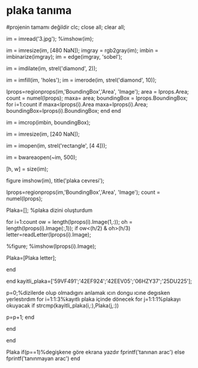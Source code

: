 # plaka tanıma
#projenin tamamı değildir 
clc;
close all;
clear all;
  
im = imread('3.jpg');
%imshow(im);


im = imresize(im, [480 NaN]);
imgray = rgb2gray(im);
imbin = imbinarize(imgray); 
im = edge(imgray, 'sobel');

im = imdilate(im, strel('diamond', 2));

im = imfill(im, 'holes');
im = imerode(im, strel('diamond', 10));



Iprops=regionprops(im,'BoundingBox','Area', 'Image');
area = Iprops.Area;
count = numel(Iprops);
maxa= area;
boundingBox = Iprops.BoundingBox;
for i=1:count
   if maxa<Iprops(i).Area
       maxa=Iprops(i).Area;
       boundingBox=Iprops(i).BoundingBox;
   end
end    


im = imcrop(imbin, boundingBox);



im = imresize(im, [240 NaN]);



im = imopen(im, strel('rectangle', [4 4]));


im = bwareaopen(~im, 500);



 [h, w] = size(im);
 
figure
imshow(im), title('plaka cevresi');




Iprops=regionprops(im,'BoundingBox','Area', 'Image');
count = numel(Iprops);
 
Plaka=[]; %plaka dizini oluşturdum

for i=1:count
   ow = length(Iprops(i).Image(1,:));
   oh = length(Iprops(i).Image(:,1));
   if ow<(h/2) & oh>(h/3)
       letter=readLetter(Iprops(i).Image); 
    
   %figure;
       %imshow(Iprops(i).Image);
       
      
   Plaka=[Plaka letter]; 
       
   
   end

end 
 kayitli_plaka=['59VF491';'42EF924';'42EEV05';'06HZY37';'25DU225'];
 

 p=0;%dizilerde olup olmadıgını anlamak ıcın dongu ıcıne degısken yerlestırdım 
for i=1:1:3%kayıtlı plaka içinde dönecek
  for j=1:1:1%plakayı okuyacak
    if strcmp(kayitli_plaka(i,:),Plaka(j,:))
       
  p=p+1;
    end
 
  end
  
end

   Plaka 
  if(p==1)%degişkene göre ekrana yazdır 
     fprintf('tanınan arac')
  else
      fprintf('tanınmayan arac')
  end
